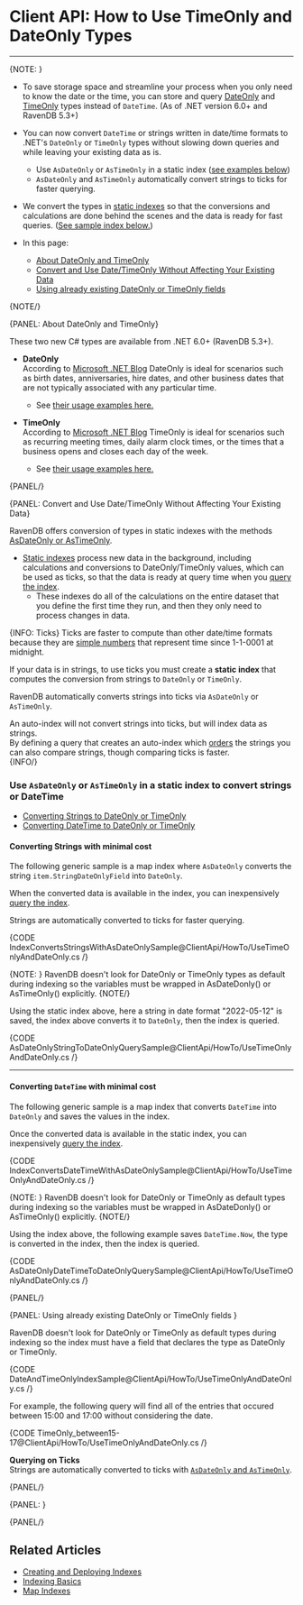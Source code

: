 # Client API: How to Use TimeOnly and DateOnly Types
---

{NOTE: }

* To save storage space and streamline your process when you only need to know the date or the time, you can store and query 
  [DateOnly](https://devblogs.microsoft.com/dotnet/date-time-and-time-zone-enhancements-in-net-6/#the-dateonly-type) 
  and [TimeOnly](https://devblogs.microsoft.com/dotnet/date-time-and-time-zone-enhancements-in-net-6/#the-timeonly-type) types 
  instead of `DateTime`. (As of .NET version 6.0+ and RavenDB 5.3+)

* You can now convert `DateTime` or strings written in date/time formats to .NET's 
  `DateOnly` or `TimeOnly` types without slowing down queries and while leaving your existing data as is.  
   * Use `AsDateOnly` or `AsTimeOnly` in a static index ([see examples below](../../client-api/how-to/using-timeonly-and-dateonly#use--or--in-a-static-index-to-convert-strings-or-datetime))
   * `AsDateOnly` and `AsTimeOnly` automatically convert strings to ticks for faster querying.  

* We convert the types in [static indexes](../../indexes/map-indexes) so that the conversions and calculations are done behind the scenes
  and the data is ready for fast queries. ([See sample index below.](../../client-api/how-to/using-timeonly-and-dateonly#convert-and-use-date/timeonly-without-affecting-your-existing-data))  

* In this page: 
   * [About DateOnly and TimeOnly](../../client-api/how-to/using-timeonly-and-dateonly#about-dateonly-and-timeonly) 
   * [Convert and Use Date/TimeOnly Without Affecting Your Existing Data](../../client-api/how-to/using-timeonly-and-dateonly#convert-and-use-date/timeonly-without-affecting-your-existing-data) 
   * [Using already existing DateOnly or TimeOnly fields](../../client-api/how-to/using-timeonly-and-dateonly#using-already-existing-dateonly-or-timeonly-fields) 

{NOTE/}

{PANEL: About DateOnly and TimeOnly}

These two new C# types are available from .NET 6.0+ (RavenDB 5.3+).  

* **DateOnly**  
  According to [Microsoft .NET Blog](https://devblogs.microsoft.com/dotnet/date-time-and-time-zone-enhancements-in-net-6/#the-dateonly-type)
  DateOnly is ideal for scenarios such as birth dates, anniversaries, hire dates, 
  and other business dates that are not typically associated with any particular time. 
  * See [their usage examples here.](https://devblogs.microsoft.com/dotnet/date-time-and-time-zone-enhancements-in-net-6/#the-dateonly-type)

* **TimeOnly**  
  According to [Microsoft .NET Blog](https://devblogs.microsoft.com/dotnet/date-time-and-time-zone-enhancements-in-net-6/#the-timeonly-type)
  TimeOnly is ideal for scenarios such as recurring meeting times, daily alarm clock times, 
  or the times that a business opens and closes each day of the week.
  * See [their usage examples here.](https://devblogs.microsoft.com/dotnet/date-time-and-time-zone-enhancements-in-net-6/#the-timeonly-type)

{PANEL/}

{PANEL: Convert and Use Date/TimeOnly Without Affecting Your Existing Data}

RavenDB offers conversion of types in static indexes with the methods [AsDateOnly or AsTimeOnly](../../client-api/how-to/using-timeonly-and-dateonly#use--or--in-a-static-index-to-convert-strings-or-datetime).

* [Static indexes](../../indexes/indexing-basics) process new data in the background, 
  including calculations and conversions to DateOnly/TimeOnly values, which can be used as ticks, 
  so that the data is ready at query time when you [query the index](../../indexes/querying/basics#example-iv---querying-a-specified-index).  
    * These indexes do all of the calculations on the entire dataset that you define the first time they run, and then they only need to 
      process changes in data. 

{INFO: Ticks}
Ticks are faster to compute than other date/time formats because they are [simple numbers](https://docs.microsoft.com/en-us/dotnet/api/system.datetime.ticks?view=net-6.0) 
that represent time since 1-1-0001 at midnight.

If your data is in strings, to use ticks you must create a **static index** 
that computes the conversion from strings to `DateOnly` or `TimeOnly`.  

RavenDB automatically converts strings into ticks via `AsDateOnly` or `AsTimeOnly`.  

An auto-index will not convert strings into ticks, but will index data as strings.  
By defining a query that creates an auto-index which [orders](../../indexes/querying/sorting) the strings you can also compare strings, 
though comparing ticks is faster.  
{INFO/}

### Use `AsDateOnly` or `AsTimeOnly` in a static index to convert strings or DateTime

* [Converting Strings to DateOnly or TimeOnly](../../client-api/how-to/using-timeonly-and-dateonly#converting-strings-with-minimal-cost)
* [Converting DateTime to DateOnly or TimeOnly](../../client-api/how-to/using-timeonly-and-dateonly#converting--with-minimal-cost)

#### Converting Strings with minimal cost

The following generic sample is a map index where `AsDateOnly` converts the string `item.StringDateOnlyField` into `DateOnly`.  

When the converted data is available in the index, you can inexpensively [query the index](../../indexes/querying/basics#example-iv---querying-a-specified-index).

Strings are automatically converted to ticks for faster querying.  

{CODE IndexConvertsStringsWithAsDateOnlySample@ClientApi/HowTo/UseTimeOnlyAndDateOnly.cs /}

{NOTE: }
RavenDB doesn't look for DateOnly or TimeOnly types as default during indexing
so the variables must be wrapped in AsDateDonly() or AsTimeOnly() explicitly.
{NOTE/}

Using the static index above, here a string in date format "2022-05-12" is saved, the index above converts it to `DateOnly`, then 
the index is queried.  

{CODE AsDateOnlyStringToDateOnlyQuerySample@ClientApi/HowTo/UseTimeOnlyAndDateOnly.cs /}

---

#### Converting `DateTime` with minimal cost

The following generic sample is a map index that converts `DateTime` into `DateOnly` and saves the values in the index.

Once the converted data is available in the static index, you can inexpensively [query the index](../../indexes/querying/basics#example-iv---querying-a-specified-index).

{CODE IndexConvertsDateTimeWithAsDateOnlySample@ClientApi/HowTo/UseTimeOnlyAndDateOnly.cs /}

{NOTE: }
RavenDB doesn't look for DateOnly or TimeOnly as default types during indexing
so the variables must be wrapped in AsDateDonly() or AsTimeOnly() explicitly.
{NOTE/}

Using the index above, the following example saves `DateTime.Now`, the type is converted in the index, then 
the index is queried. 

{CODE AsDateOnlyDateTimeToDateOnlyQuerySample@ClientApi/HowTo/UseTimeOnlyAndDateOnly.cs /}


{PANEL/}

{PANEL: Using already existing DateOnly or TimeOnly fields }

RavenDB doesn't look for DateOnly or TimeOnly as default types during indexing 
so the index must have a field that declares the type as DateOnly or TimeOnly. 

{CODE DateAndTimeOnlyIndexSample@ClientApi/HowTo/UseTimeOnlyAndDateOnly.cs /}

For example, the following query will find all of the entries that occured between 15:00 and 17:00 
without considering the date.

{CODE TimeOnly_between15-17@ClientApi/HowTo/UseTimeOnlyAndDateOnly.cs /}

**Querying on Ticks**  
Strings are automatically converted to ticks with [`AsDateOnly` and `AsTimeOnly`](../../client-api/how-to/using-timeonly-and-dateonly#use--or--in-a-static-index-to-convert-strings-or-datetime).  

{PANEL/}


{PANEL: }

{PANEL/}


## Related Articles 

- [Creating and Deploying Indexes](../../indexes/creating-and-deploying)  
- [Indexing Basics](../../indexes/indexing-basics)
- [Map Indexes](../../indexes/map-indexes)


